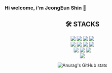 ### Hi welcome, i'm JeongEun Shin 👋

<div align=center><h2>🛠️ STACKS</h2>
<img src="https://img.shields.io/badge/java-007396?style=for-the-badge&logo=java&logoColor=white">
<img src="https://img.shields.io/badge/spring-6DB33F?style=for-the-badge&logo=spring&logoColor=white">
<img src="https://img.shields.io/badge/springboot-6DB33F?style=for-the-badge&logo=springboot&logoColor=white">
<img src="https://img.shields.io/badge/springSecurity-6DB33F?style=for-the-badge&logo=springboot&logoColor=white">

<br>
<img src="https://img.shields.io/badge/jUnit5-25A162?style=for-the-badge&logo=jUnit5&logoColor=white">
<img src="https://img.shields.io/badge/jpa-59666C?style=for-the-badge&logo=hibernate&logoColor=white">
<img src="https://img.shields.io/badge/gradle-02303A?style=for-the-badge&logo=gradle&logoColor=white">


<img src="https://img.shields.io/badge/mysql-4479A1?style=for-the-badge&logo=mysql&logoColor=white">

<!-- <img src="https://img.shields.io/badge/jquery-0769AD?style=for-the-badge&logo=jpql&logoColor=white"> -->

<br>
<img src="https://img.shields.io/badge/Thymeleaf-23005C0F?style=for-the-badge&logo=thymeleaf&logoColor=white">
  <img src="https://img.shields.io/badge/html5-E34F26?style=for-the-badge&logo=html5&logoColor=white">
  <img src="https://img.shields.io/badge/css-1572B6?style=for-the-badge&logo=css3&logoColor=white">

<br>
<img src="https://img.shields.io/badge/github-181717?style=for-the-badge&logo=github&logoColor=white">
<br>

![Anurag's GitHub stats](https://github-readme-stats.vercel.app/api?username=SinJeongEun&show_icons=true&theme=radical)
</div>
